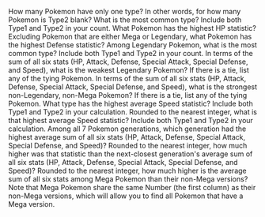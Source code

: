 How many Pokemon have only one type? In other words, for how many Pokemon is Type2 blank?
What is the most common type? Include both Type1 and Type2 in your count.
What Pokemon has the highest HP statistic?
Excluding Pokemon that are either Mega or Legendary, what Pokemon has the highest Defense statistic?
Among Legendary Pokemon, what is the most common type? Include both Type1 and Type2 in your count.
In terms of the sum of all six stats (HP, Attack, Defense, Special Attack, Special Defense, and Speed), what is the weakest Legendary Pokemon? If there is a tie, list any of the tying Pokemon.
In terms of the sum of all six stats (HP, Attack, Defense, Special Attack, Special Defense, and Speed), what is the strongest non-Legendary, non-Mega Pokemon? If there is a tie, list any of the tying Pokemon.
What type has the highest average Speed statistic? Include both Type1 and Type2 in your calculation.
Rounded to the nearest integer, what is that highest average Speed statistic? Include both Type1 and Type2 in your calculation.
Among all 7 Pokemon generations, which generation had the highest average sum of all six stats (HP, Attack, Defense, Special Attack, Special Defense, and Speed)?
Rounded to the nearest integer, how much higher was that statistic than the next-closest generation's average sum of all six stats (HP, Attack, Defense, Special Attack, Special Defense, and Speed)?
Rounded to the nearest integer, how much higher is the average sum of all six stats among Mega Pokemon than their non-Mega versions? Note that Mega Pokemon share the same Number (the first column) as their non-Mega versions, which will allow you to find all Pokemon that have a Mega version.
